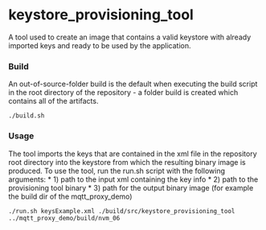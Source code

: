 # keystore_provisioning_tool

A tool used to create an image that contains a valid keystore with already imported 
keys and ready to be used by the application.  

### Build

An out-of-source-folder build is the default when executing the build script 
in the root directory of the repository - a folder build is created which contains 
all of the artifacts.

    ./build.sh

### Usage

The tool imports the keys that are contained in the xml file in the repository root 
directory into the keystore from which the resulting binary image is produced. 
To use the tool, run the run.sh script with the following arguments:
    * 1) path to the input xml containing the key info
    * 2) path to the provisioning tool binary
    * 3) path for the output binary image (for example the build dir of the mqtt_proxy_demo)

    ./run.sh keysExample.xml ./build/src/keystore_provisioning_tool ../mqtt_proxy_demo/build/nvm_06